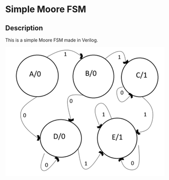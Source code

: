 # Simple Moore FSM
## Description

This is a simple Moore FSM made in Verilog.

![Example Moore FSM](fsm.png)
